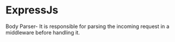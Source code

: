 # ExpressJs
Body Parser- It is responsible for parsing the incoming request in a middleware before handling it.
